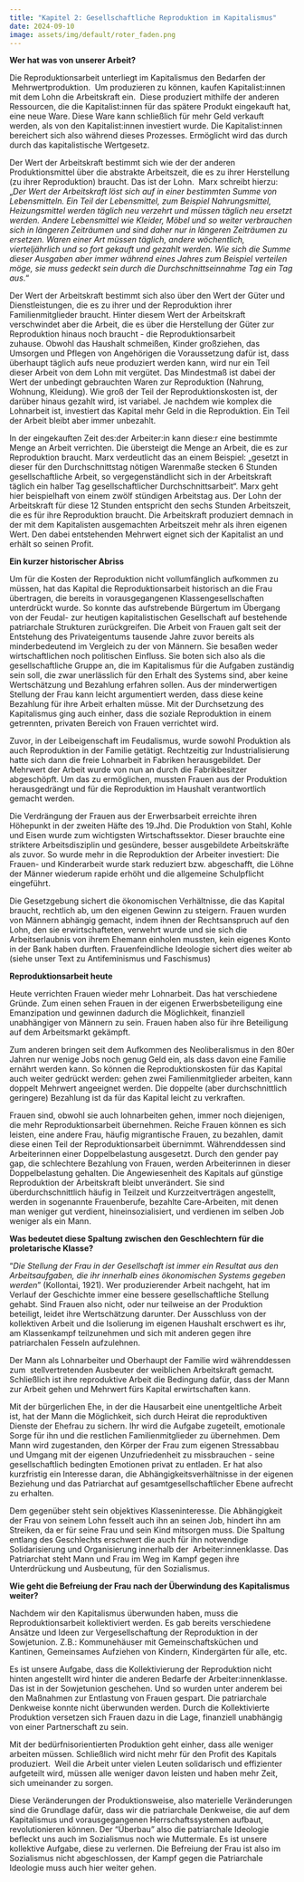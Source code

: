 ```yaml
---
title: "Kapitel 2: Gesellschaftliche Reproduktion im Kapitalismus"
date: 2024-09-10
image: assets/img/default/roter_faden.png
---
```


**Wer hat was von unserer Arbeit?**

Die Reproduktionsarbeit unterliegt im Kapitalismus den Bedarfen der  Mehrwertproduktion.  Um produzieren zu können, kaufen Kapitalist:innen mit dem Lohn die Arbeitskraft ein.  Diese produziert mithilfe der anderen Ressourcen, die die Kapitalist:innen für das spätere Produkt eingekauft hat, eine neue Ware. Diese Ware kann schließlich für mehr Geld verkauft werden, als von den Kapitalist:innen investiert wurde. Die Kapitalist:innen bereichert sich also während dieses Prozesses. Ermöglicht wird das durch durch das kapitalistische Wertgesetz. 

Der Wert der Arbeitskraft bestimmt sich wie der der anderen Produktionsmittel über die abstrakte Arbeitszeit, die es zu ihrer Herstellung (zu ihrer Reproduktion) braucht. Das ist der Lohn.  Marx schreibt hierzu: „_Der Wert der Arbeitskraft löst sich auf in einer bestimmten Summe von Lebensmitteln. Ein Teil der Lebensmittel, zum Beispiel Nahrungsmittel, Heizungsmittel werden täglich neu verzehrt und müssen täglich neu ersetzt werden. Andere Lebensmittel wie Kleider, Möbel und so weiter verbrauchen sich in längeren Zeiträumen und sind daher nur in längeren Zeiträumen zu ersetzen. Waren einer Art müssen täglich, andere wöchentlich, vierteljährlich und so fort gekauft und gezahlt werden. Wie sich die Summe dieser Ausgaben aber immer während eines Jahres zum Beispiel verteilen möge, sie muss gedeckt sein durch die Durchschnittseinnahme Tag ein Tag aus_.“ 

Der Wert der Arbeitskraft bestimmt sich also über den Wert der Güter und Dienstleistungen, die es zu ihrer und der Reproduktion ihrer Familienmitglieder braucht. Hinter diesem Wert der Arbeitskraft verschwindet aber die Arbeit, die es über die Herstellung der Güter zur Reproduktion hinaus noch braucht - die Reproduktionsarbeit zuhause. Obwohl das Haushalt schmeißen, Kinder großziehen, das Umsorgen und Pflegen von Angehörigen die Voraussetzung dafür ist, dass überhaupt täglich aufs neue produziert werden kann, wird nur ein Teil dieser Arbeit von dem Lohn mit vergütet. Das Mindestmaß ist dabei der Wert der unbedingt gebrauchten Waren zur Reproduktion (Nahrung, Wohnung, Kleidung). Wie groß der Teil der Reproduktionskosten ist, der darüber hinaus gezahlt wird, ist variabel. Je nachdem wie komplex die Lohnarbeit ist, investiert das Kapital mehr Geld in die Reproduktion. Ein Teil der Arbeit bleibt aber immer unbezahlt. 

In der eingekauften Zeit des:der Arbeiter:in kann diese:r eine bestimmte Menge an Arbeit verrichten. Die übersteigt die Menge an Arbeit, die es zur Reproduktion braucht. Marx verdeutlicht das an einem Beispiel: „gesetzt in dieser für den Durchschnittstag nötigen Warenmaße stecken 6 Stunden gesellschaftliche Arbeit, so vergegenständlicht sich in der Arbeitskraft täglich ein halber Tag gesellschaftlicher Durchschnittsarbeit“. Marx geht hier beispielhaft von einem zwölf stündigen Arbeitstag aus. Der Lohn der Arbeitskraft für diese 12 Stunden entspricht den sechs Stunden Arbeitszeit, die es für ihre Reproduktion braucht. Die Arbeitskraft produziert demnach in der mit dem Kapitalisten ausgemachten Arbeitszeit mehr als ihren eigenen Wert. Den dabei entstehenden Mehrwert eignet sich der Kapitalist an und erhält so seinen Profit.

**Ein kurzer historischer Abriss** 

Um für die Kosten der Reproduktion nicht vollumfänglich aufkommen zu müssen, hat das Kapital die Reproduktionsarbeit historisch an die Frau übertragen, die bereits in vorausgegangenen Klassengesellschaften unterdrückt wurde. So konnte das aufstrebende Bürgertum im Übergang von der Feudal- zur heutigen kapitalistischen Gesellschaft auf bestehende patriarchale Strukturen zurückgreifen. Die Arbeit von Frauen galt seit der Entstehung des Privateigentums tausende Jahre zuvor bereits als minderbedeutend im Vergleich zu der von Männern. Sie besaßen weder wirtschaftlichen noch politischen Einfluss. Sie boten sich also als die gesellschaftliche Gruppe an, die im Kapitalismus für die Aufgaben zuständig sein soll, die zwar unerlässlich für den Erhalt des Systems sind, aber keine Wertschätzung und Bezahlung erfahren sollen. Aus der minderwertigen Stellung der Frau kann leicht argumentiert werden, dass diese keine Bezahlung für ihre Arbeit erhalten müsse. Mit der Durchsetzung des Kapitalismus ging auch einher, dass die soziale Reproduktion in einem getrennten, privaten Bereich von Frauen verrichtet wird.

Zuvor, in der Leibeigenschaft im Feudalismus, wurde sowohl Produktion als auch Reproduktion in der Familie getätigt. Rechtzeitig zur Industrialisierung hatte sich dann die freie Lohnarbeit in Fabriken herausgebildet. Der Mehrwert der Arbeit wurde von nun an durch die Fabrikbesitzer abgeschöpft. Um das zu ermöglichen, mussten Frauen aus der Produktion herausgedrängt und für die Reproduktion im Haushalt verantwortlich gemacht werden. 

Die Verdrängung der Frauen aus der Erwerbsarbeit erreichte ihren Höhepunkt in der zweiten Häfte des 19.Jhd. Die Produktion von Stahl, Kohle und Eisen wurde zum wichtigsten Wirtschaftssektor. Dieser brauchte eine striktere Arbeitsdisziplin und gesündere, besser ausgebildete Arbeitskräfte als zuvor. So wurde mehr in die Reproduktion der Arbeiter investiert: Die Frauen- und Kinderarbeit wurde stark reduziert bzw. abgeschafft, die Löhne der Männer wiederum rapide erhöht und die allgemeine Schulpflicht eingeführt. 

Die Gesetzgebung sichert die ökonomischen Verhältnisse, die das Kapital braucht, rechtlich ab, um den eigenen Gewinn zu steigern. Frauen wurden von Männern abhängig gemacht, indem ihnen der Rechtsanspruch auf den Lohn, den sie erwirtschafteten, verwehrt wurde und sie sich die Arbeitserlaubnis von ihrem Ehemann einholen mussten, kein eigenes Konto in der Bank haben durften. Frauenfeindliche Ideologie sichert dies weiter ab (siehe unser Text zu Antifeminismus und Faschismus)

**Reproduktionsarbeit heute** 

Heute verrichten Frauen wieder mehr Lohnarbeit. Das hat verschiedene Gründe. Zum einen sehen Frauen in der eigenen Erwerbsbeteiligung eine Emanzipation und gewinnen dadurch die Möglichkeit, finanziell unabhängiger von Männern zu sein. Frauen haben also für ihre Beteiligung auf dem Arbeitsmarkt gekämpft. 

Zum anderen bringen seit dem Aufkommen des Neoliberalismus in den 80er Jahren nur wenige Jobs noch genug Geld ein, als dass davon eine Familie ernährt werden kann. So können die Reproduktionskosten für das Kapital auch weiter gedrückt werden: gehen zwei Familienmitglieder arbeiten, kann doppelt Mehrwert angeeignet werden. Die doppelte (aber durchschnittlich geringere) Bezahlung ist da für das Kapital leicht zu verkraften.

Frauen sind, obwohl sie auch lohnarbeiten gehen, immer noch diejenigen, die mehr Reproduktionsarbeit übernehmen. Reiche Frauen können es sich leisten, eine andere Frau, häufig migrantische Frauen, zu bezahlen, damit diese einen Teil der Reproduktionsarbeit übernimmt. Währenddessen sind Arbeiterinnen einer Doppelbelastung ausgesetzt. Durch den gender pay gap, die schlechtere Bezahlung von Frauen, werden Arbeiterinnen in dieser Doppelbelastung gehalten. Die Angewiesenheit des Kapitals auf günstige Reproduktion der Arbeitskraft bleibt unverändert. Sie sind überdurchschnittlich häufig in Teilzeit und Kurzzeitverträgen angestellt, werden in sogenannte Frauenberufe, bezahlte Care-Arbeiten, mit denen man weniger gut verdient, hineinsozialisiert, und verdienen im selben Job weniger als ein Mann. 

**Was bedeutet diese Spaltung zwischen den Geschlechtern für die proletarische Klasse?** 

“_Die Stellung der Frau in der Gesellschaft ist immer ein Resultat aus den Arbeitsaufgaben, die ihr innerhalb eines ökonomischen Systems gegeben werden_” (Kollontai, 1921). Wer produzierender Arbeit nachgeht, hat im Verlauf der Geschichte immer eine bessere gesellschaftliche Stellung gehabt. Sind Frauen also nicht, oder nur teilweise an der Produktion beteiligt, leidet ihre Wertschätzung darunter. Der Ausschluss von der kollektiven Arbeit und die Isolierung im eigenen Haushalt erschwert es ihr, am Klassenkampf teilzunehmen und sich mit anderen gegen ihre patriarchalen Fesseln aufzulehnen. 

Der Mann als Lohnarbeiter und Oberhaupt der Familie wird währenddessen zum  stellvertretenden Ausbeuter der weiblichen Arbeitskraft gemacht. Schließlich ist ihre reproduktive Arbeit die Bedingung dafür, dass der Mann zur Arbeit gehen und Mehrwert fürs Kapital erwirtschaften kann.

Mit der bürgerlichen Ehe, in der die Hausarbeit eine unentgeltliche Arbeit ist, hat der Mann die Möglichkeit, sich durch Heirat die reproduktiven Dienste der Ehefrau zu sichern. Ihr wird die Aufgabe zugeteilt, emotionale Sorge für ihn und die restlichen Familienmitglieder zu übernehmen. Dem Mann wird zugestanden, den Körper der Frau zum eigenen Stressabbau und Umgang mit der eigenen Unzufriedenheit zu missbrauchen - seine gesellschaftlich bedingten Emotionen privat zu entladen. Er hat also kurzfristig ein Interesse daran, die Abhängigkeitsverhältnisse in der eigenen Beziehung und das Patriarchat auf gesamtgesellschaftlicher Ebene aufrecht zu erhalten. 

Dem gegenüber steht sein objektives Klasseninteresse. Die Abhängigkeit der Frau von seinem Lohn fesselt auch ihn an seinen Job, hindert ihn am Streiken, da er für seine Frau und sein Kind mitsorgen muss. Die Spaltung entlang des Geschlechts erschwert die auch für ihn notwendige Solidarisierung und Organisierung innerhalb der  Arbeiter:innenklasse. Das Patriarchat steht Mann und Frau im Weg im Kampf gegen ihre Unterdrückung und Ausbeutung, für den Sozialismus.

**Wie geht die Befreiung der Frau nach der Überwindung des Kapitalismus weiter?**

Nachdem wir den Kapitalismus überwunden haben, muss die Reproduktionsarbeit kollektiviert werden. Es gab bereits verschiedene Ansätze und Ideen zur Vergesellschaftung der Reproduktion in der Sowjetunion. Z.B.: Kommunehäuser mit Gemeinschaftsküchen und Kantinen, Gemeinsames Aufziehen von Kindern, Kindergärten für alle, etc. 

Es ist unsere Aufgabe, dass die Kollektivierung der Reproduktion nicht hinten angestellt wird hinter die anderen Bedarfe der Arbeiter:innenklasse. Das ist in der Sowjetunion geschehen. Und so wurden unter anderem bei den Maßnahmen zur Entlastung von Frauen gespart. Die patriarchale Denkweise konnte nicht überwunden werden. Durch die Kollektivierte Produktion versetzen sich Frauen dazu in die Lage, finanziell unabhängig von einer Partnerschaft zu sein.

Mit der bedürfnisorientierten Produktion geht einher, dass alle weniger arbeiten müssen. Schließlich wird nicht mehr für den Profit des Kapitals produziert.  Weil die Arbeit unter vielen Leuten solidarisch und effizienter aufgeteilt wird, müssen alle weniger davon leisten und haben mehr Zeit, sich umeinander zu sorgen.

Diese Veränderungen der Produktionsweise, also materielle Veränderungen sind die Grundlage dafür, dass wir die patriarchale Denkweise, die auf dem Kapitalismus und vorausgegangenen Herrschaftssystemen aufbaut, revolutionieren können. Der “Überbau” also die patriarchale Ideologie befleckt uns auch im Sozialismus noch wie Muttermale. Es ist unsere kollektive Aufgabe, diese zu verlernen. Die Befreiung der Frau ist also im Sozialismus nicht abgeschlossen, der Kampf gegen die Patriarchale Ideologie muss auch hier weiter gehen.

